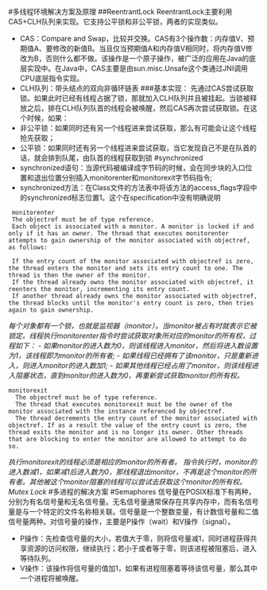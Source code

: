 #多线程环境解决方案及原理
##ReentrantLock
ReentrantLock主要利用CAS+CLH队列来实现。它支持公平锁和非公平锁，两者的实现类似。
- CAS：Compare and Swap，比较并交换。CAS有3个操作数：内存值V、预期值A、要修改的新值B。当且仅当预期值A和内存值V相同时，将内存值V修改为B，否则什么都不做。该操作是一个原子操作，被广泛的应用在Java的底层实现中。在Java中，CAS主要是由sun.misc.Unsafe这个类通过JNI调用CPU底层指令实现。
- CLH队列：带头结点的双向非循环链表
###基本实现：
先通过CAS尝试获取锁。如果此时已经有线程占据了锁，那就加入CLH队列并且被挂起。当锁被释放之后，排在CLH队列队首的线程会被唤醒，然后CAS再次尝试获取锁。在这个时候，如果：
 - 非公平锁：如果同时还有另一个线程进来尝试获取，那么有可能会让这个线程抢先获取；
 - 公平锁：如果同时还有另一个线程进来尝试获取，当它发现自己不是在队首的话，就会排到队尾，由队首的线程获取到锁
#synchronized
- synchronized语句：当源代码被编译成字节码的时候，会在同步块的入口位置和退出位置分别插入monitorenter和monitorexit字节码指令;
- synchronized方法：在Class文件的方法表中将该方法的access_flags字段中的synchronized标志位置1。这个在specification中没有明确说明
```text
 monitorenter
 The objectref must be of type reference.
 Each object is associated with a monitor. A monitor is locked if and only if it has an owner. The thread that executes monitorenter attempts to gain ownership of the monitor associated with objectref, as follows:
 
 If the entry count of the monitor associated with objectref is zero, the thread enters the monitor and sets its entry count to one. The thread is then the owner of the monitor.
 If the thread already owns the monitor associated with objectref, it reenters the monitor, incrementing its entry count.
 If another thread already owns the monitor associated with objectref, the thread blocks until the monitor's entry count is zero, then tries again to gain ownership.
 ```
 
*每个对象都有一个锁，也就是监视器（monitor）。当monitor被占有时就表示它被锁定。线程执行monitorenter指令时尝试获取对象所对应的monitor的所有权，过程如下：
     - 如果monitor的进入数为0，则该线程进入monitor，然后将进入数设置为1，该线程即为monitor的所有者;
     - 如果线程已经拥有了该monitor，只是重新进入，则进入monitor的进入数加1;
     - 如果其他线程已经占用了monitor，则该线程进入阻塞状态，直到monitor的进入数为0，再重新尝试获取monitor的所有权。*
```text
monitorexit
  The objectref must be of type reference.
  The thread that executes monitorexit must be the owner of the monitor associated with the instance referenced by objectref.
  The thread decrements the entry count of the monitor associated with objectref. If as a result the value of the entry count is zero, the thread exits the monitor and is no longer its owner. Other threads that are blocking to enter the monitor are allowed to attempt to do so.
```
  
*执行monitorexit的线程必须是相应的monitor的所有者。
指令执行时，monitor的进入数减1，如果减1后进入数为0，那线程退出monitor，不再是这个monitor的所有者。其他被这个monitor阻塞的线程可以尝试去获取这个monitor的所有权。
Mutex Lock*
#多进程的解决方案
#Semaphores
信号量在POSIX标准下有两种，分别为有名信号量和无名信号量。无名信号量通常保存在共享内存中，而有名信号量是与一个特定的文件名称相关联。信号量是一个整数变量，有计数信号量和二值信号量两种。对信号量的操作，主要是P操作（wait）和V操作（signal）。
- P操作：先检查信号量的大小，若值大于零，则将信号量减1，同时进程获得共享资源的访问权限，继续执行；若小于或者等于零，则该进程被阻塞后，进入等待队列。
- V操作：该操作将信号量的值加1，如果有进程阻塞着等待该信号量，那么其中一个进程将被唤醒。